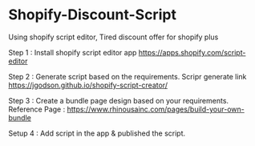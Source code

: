# Shopify-Discount-Script
Using shopify script editor, Tired discount offer for shopify plus

Step 1 : Install shopify script editor app https://apps.shopify.com/script-editor

Step 2 : Generate script based on the requirements. 
         Scripr generate link https://jgodson.github.io/shopify-script-creator/

Step 3 : Create a bundle page design based on your requirements. 
         Reference Page : https://www.rhinousainc.com/pages/build-your-own-bundle

Setup 4 : Add script in the app & published the script.
